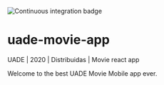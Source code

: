 ![Continuous integration badge](https://github.com/pawap90/uade-movie-app/workflows/CI/badge.svg)

# uade-movie-app
UADE | 2020 | Distribuidas | Movie react app

Welcome to the best UADE Movie Mobile app ever.
